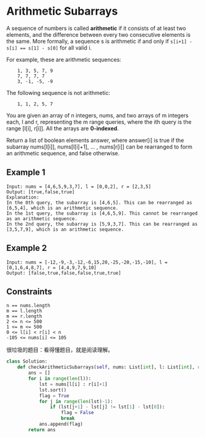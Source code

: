 # Arithmetic Subarrays

A sequence of numbers is called **arithmetic** if it consists of at least two elements, and the difference between every two consecutive elements is the same. More formally, a sequence s is arithmetic if and only if `s[i+1] - s[i] == s[1] - s[0]` for all valid i.

For example, these are arithmetic sequences:

```text
    1, 3, 5, 7, 9
    7, 7, 7, 7
    3, -1, -5, -9
```

The following sequence is not arithmetic:

```text
    1, 1, 2, 5, 7
```

You are given an array of n integers, nums, and two arrays of m integers each, l and r, representing the m range queries, where the ith query is the range [l[i], r[i]]. All the arrays are **0-indexed**.

Return a list of boolean elements answer, where answer[i] is true if the subarray nums[l[i]], nums[l[i]+1], ... , nums[r[i]] can be rearranged to form an arithmetic sequence, and false otherwise.

## Example 1

```text
Input: nums = [4,6,5,9,3,7], l = [0,0,2], r = [2,3,5]
Output: [true,false,true]
Explanation:
In the 0th query, the subarray is [4,6,5]. This can be rearranged as [6,5,4], which is an arithmetic sequence.
In the 1st query, the subarray is [4,6,5,9]. This cannot be rearranged as an arithmetic sequence.
In the 2nd query, the subarray is [5,9,3,7]. This can be rearranged as [3,5,7,9], which is an arithmetic sequence.
```

## Example 2

```text
Input: nums = [-12,-9,-3,-12,-6,15,20,-25,-20,-15,-10], l = [0,1,6,4,8,7], r = [4,4,9,7,9,10]
Output: [false,true,false,false,true,true]
```

## Constraints

```text
n == nums.length
m == l.length
m == r.length
2 <= n <= 500
1 <= m <= 500
0 <= l[i] < r[i] < n
-105 <= nums[i] <= 105
```

很垃圾的题目：看得懂题目，就是阅读理解。

```python
class Solution:
    def checkArithmeticSubarrays(self, nums: List[int], l: List[int], r: List[int]) -> List[bool]:
        ans = []
        for i in range(len(l)):
            lst = nums[l[i] : r[i]+1]
            lst.sort()
            flag = True
            for j in range(len(lst)-1):
                if (lst[j+1] - lst[j] != lst[1] - lst[0]):
                    flag = False
                    break
            ans.append(flag)
        return ans
```
